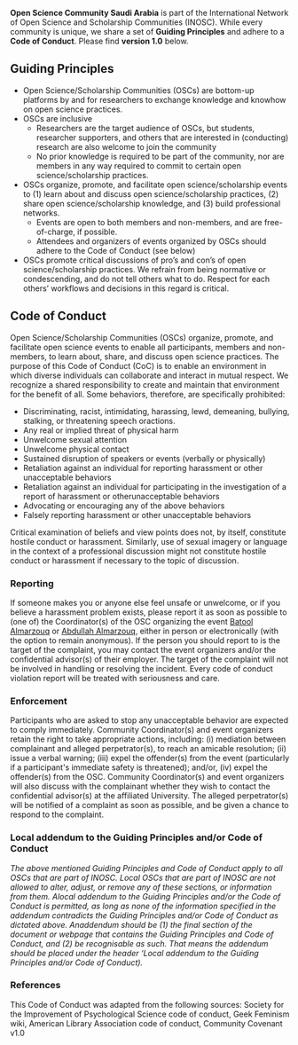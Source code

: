 **Open Science Community Saudi Arabia** is part of the International Network of Open Science and Scholarship Communities (INOSC). While every community is unique, we share a set of **Guiding Principles** and adhere to a **Code of Conduct**. Please find **version 1.0** below.

## Guiding Principles
- Open Science/Scholarship Communities (OSCs) are bottom-up platforms by and for researchers to exchange knowledge and knowhow on open science practices.
- OSCs are inclusive 
  - Researchers are the target audience of OSCs, but students, researcher supporters, and others that are interested in (conducting) research are also welcome to join the community
  - No prior knowledge is required to be part of the community, nor are members in any way required to commit to certain open science/scholarship practices.
- OSCs organize, promote, and facilitate open science/scholarship events to (1) learn about and discuss open science/scholarship practices, (2) share open science/scholarship knowledge, and (3) build professional networks.
  - Events are open to both members and non-members, and are free-of-charge, if possible.
  - Attendees and organizers of events organized by OSCs should adhere to the Code of Conduct (see below)
- OSCs promote critical discussions of pro’s and con’s of open science/scholarship practices. We refrain from being normative or condescending, and do not tell others what to do. Respect for each others’ workflows and decisions in this regard is critical.

## Code of Conduct

Open Science/Scholarship Communities (OSCs) organize, promote, and facilitate open science events to enable all participants, members and non-members, to learn about, share, and discuss open science practices. The purpose of this Code of Conduct (CoC) is to enable an environment in which diverse individuals can collaborate and interact in mutual respect. We recognize a shared responsibility to create and maintain that environment for the benefit of all. Some behaviors, therefore, are specifically prohibited:
- Discriminating, racist, intimidating, harassing, lewd, demeaning, bullying, stalking, or threatening speech oractions.
- Any real or implied threat of physical harm
- Unwelcome sexual attention
- Unwelcome physical contact
- Sustained disruption of speakers or events (verbally or physically)
- Retaliation against an individual for reporting harassment or other unacceptable behaviors
- Retaliation against an individual for participating in the investigation of a report of harassment or otherunacceptable behaviors
- Advocating or encouraging any of the above behaviors
- Falsely reporting harassment or other unacceptable behaviors 

Critical examination of beliefs and view points does not, by itself, constitute hostile conduct or harassment. Similarly, use of sexual imagery or language in the context of a professional discussion might not constitute hostile conduct or harassment if necessary to the topic of discussion.

### Reporting

If someone makes you or anyone else feel unsafe or unwelcome, or if you believe a harassment problem exists, please report it as soon as possible to (one of) the Coordinator(s) of the OSC organizing the event [Batool Almarzouq](batool@liverpool.ac.uk) or [Abdullah Almarzouq](abadee2020@gmail.com), either in person or electronically (with the option to remain anonymous). If the person you should report to is the target of the complaint, you may contact the event organizers and/or the confidential advisor(s) of their employer. The target of the complaint will not be involved in handling or resolving the incident. Every code of conduct violation report will be treated with seriousness and care.

### Enforcement

Participants who are asked to stop any unacceptable behavior are expected to comply immediately. Community Coordinator(s) and event organizers retain the right to take appropriate actions, including: (i) mediation between complainant and alleged perpetrator(s), to reach an amicable resolution; (ii) issue a verbal warning; (iii) expel the offender(s) from the event (particularly if a participant's immediate safety is threatened); and/or, (iv) expel the offender(s) from the OSC. Community Coordinator(s) and event organizers will also discuss with the complainant whether they wish to contact the confidential advisor(s) at the affiliated University. The alleged perpetrator(s) will be notified of a complaint as soon as possible, and be given a chance to respond to the complaint. 

### Local addendum to the Guiding Principles and/or Code of Conduct

_The above mentioned Guiding Principles and Code of Conduct apply to all OSCs that are part of INOSC. Local OSCs that are part of INOSC are not allowed to alter, adjust, or remove any of these sections, or information from them. Alocal addendum to the Guiding Principles and/or the Code of Conduct is permitted, as long as none of the information specified in the addendum contradicts the Guiding Principles and/or Code of Conduct as dictated above. Anaddendum should be (1) the final section of the document or webpage that contains the Guiding Principles and Code of Conduct, and (2) be recognisable as such. That means the addendum should be placed under the header ‘Local addendum to the Guiding Principles and/or Code of Conduct)._

### References
This Code of Conduct was adapted from the following sources: Society for the Improvement of Psychological Science code of conduct, Geek Feminism wiki, American Library Association code of conduct, Community Covenant v1.0
